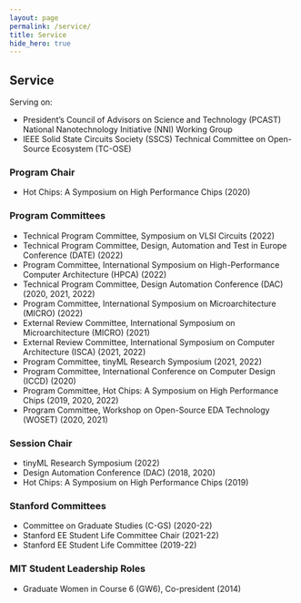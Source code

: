 ```yaml
---
layout: page
permalink: /service/
title: Service
hide_hero: true
---
```


## Service
Serving on:
- President’s Council of Advisors on Science and Technology (PCAST) National Nanotechnology Initiative (NNI) Working Group   
- IEEE Solid State Circuits Society (SSCS) Technical Committee on Open-Source Ecosystem (TC-OSE)   

### Program Chair
- Hot Chips: A Symposium on High Performance Chips (2020)

### Program Committees
- Technical Program Committee, Symposium on VLSI Circuits (2022)
- Technical Program Committee, Design, Automation and Test in Europe Conference (DATE) (2022)
- Program Committee, International Symposium on High-Performance Computer Architecture (HPCA) (2022)
- Technical Program Committee, Design Automation Conference (DAC) (2020, 2021, 2022)
- Program Committee, International Symposium on Microarchitecture (MICRO) (2022)
- External Review Committee, International Symposium on Microarchitecture (MICRO) (2021)
- External Review Committee, International Symposium on Computer Architecture (ISCA) (2021, 2022)
- Program Committee, tinyML Research Symposium (2021, 2022)
- Program Committee, International Conference on Computer Design (ICCD) (2020)
- Program Committee, Hot Chips: A Symposium on High Performance Chips (2019, 2020, 2022)
- Program Committee, Workshop on Open-Source EDA Technology (WOSET) (2020, 2021)    

### Session Chair
- tinyML Research Symposium (2022)
- Design Automation Conference (DAC) (2018, 2020)
- Hot Chips: A Symposium on High Performance Chips (2019)

### Stanford Committees
- Committee on Graduate Studies (C-GS) (2020-22)
- Stanford EE Student Life Committee Chair (2021-22)
- Stanford EE Student Life Committee (2019-22)

### MIT Student Leadership Roles
- Graduate Women in Course 6 (GW6), Co-president (2014)   
